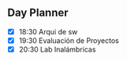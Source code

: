 ## Day Planner

- [x] 18:30 Arqui de sw
- [x] 19:30 Evaluación de Proyectos
- [x] 20:30 Lab Inalámbricas